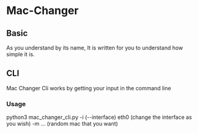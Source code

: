 # Mac-Changer

## Basic

As you understand by its name, It is written for you to understand how simple it is.

## CLI

Mac Changer Cli works by getting your input in the command line

### Usage

python3 mac_changer_cli.py -i (--interface) eth0 (change the interface as you wish) -m ... (random mac that you want)
